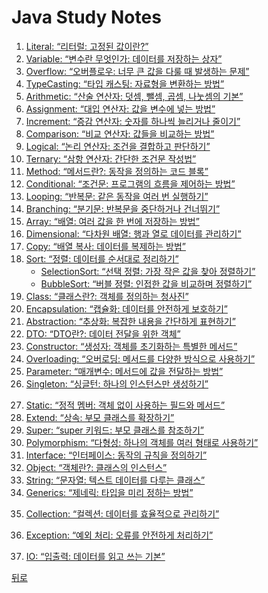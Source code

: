 # Java Study Notes
1. [Literal: “리터럴: 고정된 값이란?”](Literal.md)
2. [Variable: “변수란 무엇인가: 데이터를 저장하는 상자”](Variable.md)
3. [Overflow: “오버플로우: 너무 큰 값을 다룰 때 발생하는 문제”](Overflow.md)
4. [TypeCasting: “타입 캐스팅: 자료형을 변환하는 방법”](TypeCasting.md)
5. [Arithmetic: “산술 연산자: 덧셈, 뺄셈, 곱셈, 나눗셈의 기본”](Arithmetic.md)
6. [Assignment: “대입 연산자: 값을 변수에 넣는 방법”](Assignment.md)
7. [Increment: “증감 연산자: 숫자를 하나씩 늘리거나 줄이기”](Increment.md)
8. [Comparison: “비교 연산자: 값들을 비교하는 방법”](Comparsion.md)
9. [Logical: “논리 연산자: 조건을 결합하고 판단하기”](Logical.md)
10. [Ternary: “삼항 연산자: 간단한 조건문 작성법”](Ternary.md)
11. [Method: “메서드란?: 동작을 정의하는 코드 블록”](Method.md)
12. [Conditional: “조건문: 프로그램의 흐름을 제어하는 방법”](Conditional.md)
13. [Looping: “반복문: 같은 동작을 여러 번 실행하기”](Looping.md)
14. [Branching: “분기문: 반복문을 중단하거나 건너뛰기”](Branching.md)
15. [Array: “배열: 여러 값을 한 번에 저장하는 방법”](Array.md)
16. [Dimensional: “다차원 배열: 행과 열로 데이터를 관리하기”](Dimensional.md)
17. [Copy: “배열 복사: 데이터를 복제하는 방법”](Copy.md)
18. [Sort: “정렬: 데이터를 순서대로 정리하기”](Sort.md)
    - [SelectionSort: “선택 정렬: 가장 작은 값을 찾아 정렬하기”](SelectionSort.md)
    - [BubbleSort: “버블 정렬: 인접한 값을 비교하며 정렬하기”](BubbleSort.md)
19. [Class: “클래스란?: 객체를 정의하는 청사진”](Class.md)
20. [Encapsulation: “캡슐화: 데이터를 안전하게 보호하기”](Encapsulation.md)
21. [Abstraction: “추상화: 복잡한 내용을 간단하게 표현하기”](Abstraction.md)
22. [DTO: “DTO란?: 데이터 전달을 위한 객체”](/DTO.md)
23. [Constructor: “생성자: 객체를 초기화하는 특별한 메서드”](Constaructor.md)
24. [Overloading: “오버로딩: 메서드를 다양한 방식으로 사용하기”](Overloading.md)
25. [Parameter: “매개변수: 메서드에 값을 전달하는 방법”](Parameter.md)
26. [Singleton: “싱글턴: 하나의 인스턴스만 생성하기”](Singleton.md)
  <!-- - [Eager Initialization](Eager.md) -->
  <!-- - [Lazy Initialization](Lazy.md) -->
27. [Static: “정적 멤버: 객체 없이 사용하는 필드와 메서드”](Static.md)
28. [Extend: “상속: 부모 클래스를 확장하기”](Extend.md)
29. [Super: “super 키워드: 부모 클래스를 참조하기”](Super.md)
30. [Polymorphism: “다형성: 하나의 객체를 여러 형태로 사용하기”](Polymorhpism.md)
31. [Interface: “인터페이스: 동작의 규칙을 정의하기”](Interface.md)
32. [Object: “객체란?: 클래스의 인스턴스”](Object.md)
33. [String: “문자열: 텍스트 데이터를 다루는 클래스”](String.md)
34. [Generics: “제네릭: 타입을 미리 정하는 방법”](Generics.md)
  <!-- - [Wild Card](WildCard.md) -->
  <!-- - [Wrapper](Wrapper.md) -->
35. [Collection: “컬렉션: 데이터를 효율적으로 관리하기”](Collection.md)
  <!-- - [List](List.md) -->
  <!-- - [Set](Set.md) -->
  <!-- - [Map](Map.md) -->
36. [Exception: “예외 처리: 오류를 안전하게 처리하기”](Exception.md)
  <!-- - [Try-Catch](Try-Catch.md) -->
  <!-- - [Throws](Throws.md) -->
37. [IO: “입출력: 데이터를 읽고 쓰는 기본”](IO.md)

[뒤로](/README.md)

